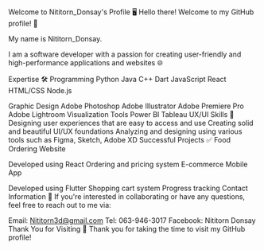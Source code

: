 Welcome to Nititorn_Donsay's Profile 🖥️
Hello there! Welcome to my GitHub profile! 🚀

My name is Nititorn_Donsay.

I am a software developer with a passion for creating user-friendly and high-performance applications and websites 🌐

Expertise 🛠️
Programming
Python
Java
C++
Dart
JavaScript
React
HTML/CSS
Node.js

Graphic Design
Adobe Photoshop
Adobe Illustrator
Adobe Premiere Pro
Adobe Lightroom
Visualization Tools
Power BI
Tableau
UX/UI Skills 🎨
Designing user experiences that are easy to access and use
Creating solid and beautiful UI/UX foundations
Analyzing and designing using various tools such as Figma, Sketch, Adobe XD
Successful Projects ✅
Food Ordering Website

Developed using React
Ordering and pricing system
E-commerce Mobile App

Developed using Flutter
Shopping cart system
Progress tracking
Contact Information 📧
If you're interested in collaborating or have any questions, feel free to reach out to me via:

Email: Nititorn3d@gmail.com
Tel: 063-946-3017
Facebook: Nititorn Donsay
Thank You for Visiting 🙏
Thank you for taking the time to visit my GitHub profile!
